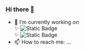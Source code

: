 ### Hi there 👋

- 🔭 I’m currently working on 
  <br>✨ ![Static Badge](https://img.shields.io/badge/spring-3178C6)
  <br>✨ ![Static Badge](https://img.shields.io/badge/algorithm-3977F6)
- 📫 How to reach me: ...
